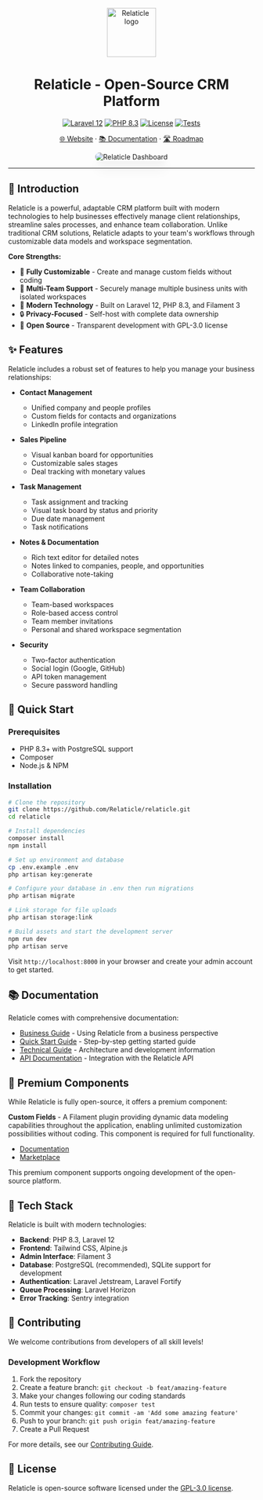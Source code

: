 <p align="center">
  <a href="https://relaticle.com">
    <img src="https://relaticle.com/relaticle-logo.svg" width="100px" alt="Relaticle logo" />
  </a>
</p>

<h1 align="center">Relaticle - Open-Source CRM Platform</h1>


<p align="center">
  <a href="https://laravel.com/docs/12.x"><img src="https://img.shields.io/badge/Laravel-12.x-FF2D20?style=flat-square&logo=laravel" alt="Laravel 12"></a>
  <a href="https://php.net"><img src="https://img.shields.io/badge/PHP-8.3-777BB4?style=flat-square&logo=php" alt="PHP 8.3"></a>
  <a href="https://github.com/Relaticle/relaticle/blob/main/LICENSE"><img src="https://img.shields.io/badge/License-GPL--3.0-blue.svg?style=flat-square" alt="License"></a>
  <a href="https://github.com/Relaticle/relaticle/actions"><img src="https://img.shields.io/github/actions/workflow/status/Relaticle/relaticle/tests.yml?branch=main&style=flat-square&label=tests" alt="Tests"></a>
</p>

<p align="center">
  <a href="https://relaticle.com">🌐 Website</a> ·
  <a href="https://relaticle.com/documentation">📚 Documentation</a> ·
  <a href="https://github.com/orgs/Relaticle/projects/1/views/1">🛣️ Roadmap</a>
</p>

<p align="center">
  <img src="https://relaticle.com/images/github-preview-light.png" alt="Relaticle Dashboard" style="max-width: 100%; border-radius: 8px; box-shadow: 0 20px 25px -5px rgba(0, 0, 0, 0.1), 0 10px 10px -5px rgba(0, 0, 0, 0.04);" />
</p>

---

## 🚀 Introduction

Relaticle is a powerful, adaptable CRM platform built with modern technologies to help businesses effectively manage client relationships, streamline sales processes, and enhance team collaboration. Unlike traditional CRM solutions, Relaticle adapts to your team's workflows through customizable data models and workspace segmentation.

**Core Strengths:**
- 💪 **Fully Customizable** - Create and manage custom fields without coding
- 🔄 **Multi-Team Support** - Securely manage multiple business units with isolated workspaces
- 🚀 **Modern Technology** - Built on Laravel 12, PHP 8.3, and Filament 3
- 🔒 **Privacy-Focused** - Self-host with complete data ownership
- 🌱 **Open Source** - Transparent development with GPL-3.0 license

## ✨ Features

Relaticle includes a robust set of features to help you manage your business relationships:

- **Contact Management**
    - Unified company and people profiles
    - Custom fields for contacts and organizations
    - LinkedIn profile integration

- **Sales Pipeline**
    - Visual kanban board for opportunities
    - Customizable sales stages
    - Deal tracking with monetary values

- **Task Management**
    - Task assignment and tracking
    - Visual task board by status and priority
    - Due date management
    - Task notifications

- **Notes & Documentation**
    - Rich text editor for detailed notes
    - Notes linked to companies, people, and opportunities
    - Collaborative note-taking

- **Team Collaboration**
    - Team-based workspaces
    - Role-based access control
    - Team member invitations
    - Personal and shared workspace segmentation

- **Security**
    - Two-factor authentication
    - Social login (Google, GitHub)
    - API token management
    - Secure password handling

## 🏁 Quick Start

### Prerequisites

- PHP 8.3+ with PostgreSQL support
- Composer
- Node.js & NPM

### Installation

```bash
# Clone the repository
git clone https://github.com/Relaticle/relaticle.git
cd relaticle

# Install dependencies
composer install
npm install

# Set up environment and database
cp .env.example .env
php artisan key:generate

# Configure your database in .env then run migrations
php artisan migrate

# Link storage for file uploads
php artisan storage:link

# Build assets and start the development server
npm run dev
php artisan serve
```

Visit `http://localhost:8000` in your browser and create your admin account to get started.

## 📚 Documentation

Relaticle comes with comprehensive documentation:

- [Business Guide](resources/markdown/documentation/business-guide.md) - Using Relaticle from a business perspective
- [Quick Start Guide](resources/markdown/documentation/quick-start-guide.md) - Step-by-step getting started guide
- [Technical Guide](resources/markdown/documentation/technical-guide.md) - Architecture and development information
- [API Documentation](resources/markdown/documentation/api-guide.md) - Integration with the Relaticle API

## 🧩 Premium Components

While Relaticle is fully open-source, it offers a premium component:

**Custom Fields** - A Filament plugin providing dynamic data modeling capabilities throughout the application, enabling unlimited customization possibilities without coding. This component is required for full functionality.

- [Documentation](https://custom-fields.relaticle.com/introduction)
- [Marketplace](https://filamentphp.com/plugins/relaticle-custom-fields)

This premium component supports ongoing development of the open-source platform.

## 🔧 Tech Stack

Relaticle is built with modern technologies:

- **Backend**: PHP 8.3, Laravel 12
- **Frontend**: Tailwind CSS, Alpine.js
- **Admin Interface**: Filament 3
- **Database**: PostgreSQL (recommended), SQLite support for development
- **Authentication**: Laravel Jetstream, Laravel Fortify
- **Queue Processing**: Laravel Horizon
- **Error Tracking**: Sentry integration

## 🤝 Contributing

We welcome contributions from developers of all skill levels!

### Development Workflow

1. Fork the repository
2. Create a feature branch: `git checkout -b feat/amazing-feature`
3. Make your changes following our coding standards
4. Run tests to ensure quality: `composer test`
5. Commit your changes: `git commit -am 'Add some amazing feature'`
6. Push to your branch: `git push origin feat/amazing-feature`
7. Create a Pull Request

For more details, see our [Contributing Guide](CONTRIBUTING.md).

## 📝 License

Relaticle is open-source software licensed under the [GPL-3.0 license](LICENSE).
